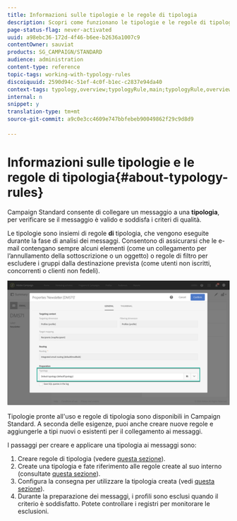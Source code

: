 ```yaml
---
title: Informazioni sulle tipologie e le regole di tipologia
description: Scopri come funzionano le tipologie e le regole di tipologia in Adobe Campaign.
page-status-flag: never-activated
uuid: a98ebc36-172d-4f46-b6ee-b2636a1007c9
contentOwner: sauviat
products: SG_CAMPAIGN/STANDARD
audience: administration
content-type: reference
topic-tags: working-with-typology-rules
discoiquuid: 2590d94c-51ef-4c0f-b1ec-c2837e94da40
context-tags: typology,overview;typologyRule,main;typologyRule,overview
internal: n
snippet: y
translation-type: tm+mt
source-git-commit: a9c0e3cc4609e747bbfebeb90049862f29c9d8d9

---
```



# Informazioni sulle tipologie e le regole di tipologia{#about-typology-rules}

Campaign Standard consente di collegare un messaggio a una **tipologia**, per verificare se il messaggio è valido e soddisfa i criteri di qualità.

Le tipologie sono insiemi di regole **di** tipologia, che vengono eseguite durante la fase di analisi dei messaggi. Consentono di assicurarsi che le e-mail contengano sempre alcuni elementi (come un collegamento per l’annullamento della sottoscrizione o un oggetto) o regole di filtro per escludere i gruppi dalla destinazione prevista (come utenti non iscritti, concorrenti o clienti non fedeli).

![](assets/typology_messagelink.png)

Tipologie pronte all&#39;uso e regole di tipologia sono disponibili in Campaign Standard. A seconda delle esigenze, puoi anche creare nuove regole e aggiungerle a tipi nuovi o esistenti per il collegamento ai messaggi.

I passaggi per creare e applicare una tipologia ai messaggi sono:

1. Creare regole di tipologia (vedere [questa sezione](../../sending/using/managing-typology-rules.md#creating-a-typology-rule)).
1. Create una tipologia e fate riferimento alle regole create al suo interno (consultate [questa sezione](../../sending/using/managing-typologies.md#creating-a-typology)).
1. Configura la consegna per utilizzare la tipologia creata (vedi [questa sezione](../../sending/using/managing-typologies.md#applying-typologies-to-messages)).
1. Durante la preparazione dei messaggi, i profili sono esclusi quando il criterio è soddisfatto. Potete controllare i registri per monitorare le esclusioni.
